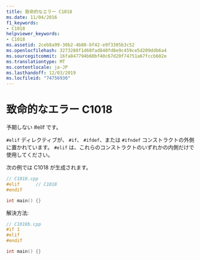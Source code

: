 ```yaml
---
title: 致命的なエラー C1018
ms.date: 11/04/2016
f1_keywords:
- C1018
helpviewer_keywords:
- C1018
ms.assetid: 2ceb8a99-30b2-4b80-bf42-e9f3305b3c52
ms.openlocfilehash: 3273288f1d60fad840fd8e9c459ce5d209ddb6a4
ms.sourcegitcommit: 16fa847794b60bf40c67d20f74751a67fccb602e
ms.translationtype: MT
ms.contentlocale: ja-JP
ms.lasthandoff: 12/03/2019
ms.locfileid: "74756930"
---
```

# <a name="fatal-error-c1018"></a>致命的なエラー C1018

予期しない #elif です。

`#elif` ディレクティブが、 `#if`、 `#ifdef`、または `#ifndef` コンストラクトの外側に置かれています。 `#elif` は、これらのコンストラクトのいずれかの内側だけで使用してください。

次の例では C1018 が生成されます。

```cpp
// C1018.cpp
#elif      // C1018
#endif

int main() {}
```

解決方法:

```cpp
// C1018b.cpp
#if 1
#elif
#endif

int main() {}
```
